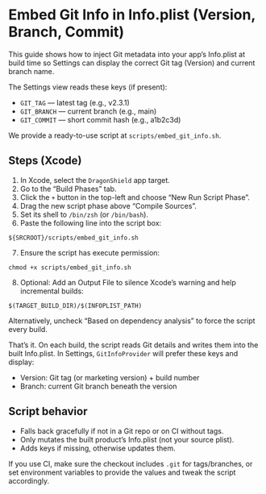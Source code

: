  # Embed Git Info in Info.plist (Version, Branch, Commit)
 
 This guide shows how to inject Git metadata into your app’s Info.plist at build time so Settings can display the correct Git tag (Version) and current branch name.
 
 The Settings view reads these keys (if present):
 - `GIT_TAG` — latest tag (e.g., v2.3.1)
 - `GIT_BRANCH` — current branch (e.g., main)
 - `GIT_COMMIT` — short commit hash (e.g., a1b2c3d)
 
 We provide a ready-to-use script at `scripts/embed_git_info.sh`.
 
 ## Steps (Xcode)
 
 1) In Xcode, select the `DragonShield` app target.
 2) Go to the “Build Phases” tab.
 3) Click the `+` button in the top-left and choose “New Run Script Phase”.
 4) Drag the new script phase above “Compile Sources”.
 5) Set its shell to `/bin/zsh` (or `/bin/bash`).
6) Paste the following line into the script box:
 
 ```
 ${SRCROOT}/scripts/embed_git_info.sh
 ```
 
7) Ensure the script has execute permission:
 
 ```
 chmod +x scripts/embed_git_info.sh
 ```
 
8) Optional: Add an Output File to silence Xcode’s warning and help incremental builds:

```
$(TARGET_BUILD_DIR)/$(INFOPLIST_PATH)
```

Alternatively, uncheck “Based on dependency analysis” to force the script every build.

That’s it. On each build, the script reads Git details and writes them into the built Info.plist. In Settings, `GitInfoProvider` will prefer these keys and display:
 
 - Version: Git tag (or marketing version) + build number
 - Branch: current Git branch beneath the version
 
 ## Script behavior
 
 - Falls back gracefully if not in a Git repo or on CI without tags.
 - Only mutates the built product’s Info.plist (not your source plist).
 - Adds keys if missing, otherwise updates them.
 
 If you use CI, make sure the checkout includes `.git` for tags/branches, or set environment variables to provide the values and tweak the script accordingly.

